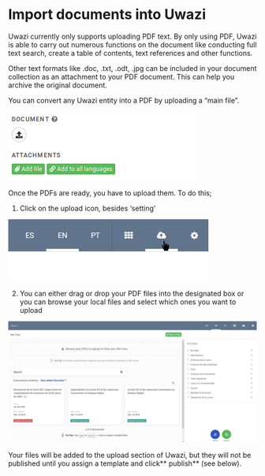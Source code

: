 # Import documents into Uwazi

Uwazi currently only supports uploading PDF text. By only using PDF, Uwazi is able to carry out numerous functions on the document like conducting full text search, create a table of contents, text references and other functions.

Other text formats like .doc, .txt, .odt, .jpg can be included in your document collection as an attachment to your PDF document. This can help you archive the original document. 

You can convert any Uwazi entity into a PDF by uploading a “main file”.


![upload](https://raw.githubusercontent.com/huridocs/uwazi-assets/master/wiki/screenshots/uppload-main-file.png)

Once the PDFs are ready, you have to upload them. To do this;
1. Click on the upload icon, besides ‘setting’

![upload](https://raw.githubusercontent.com/huridocs/uwazi-assets/master/wiki/screenshots/uploads_link.jpg)

2. You can either drag or drop your PDF files into the designated box or you can browse your local files and select which ones you want to upload 


![upload options](https://raw.githubusercontent.com/huridocs/uwazi-assets/master/wiki/screenshots/uploads.jpg)

Your files will be added to the upload section of Uwazi, but they will not be published until you assign a template and click** publish** (see below).

